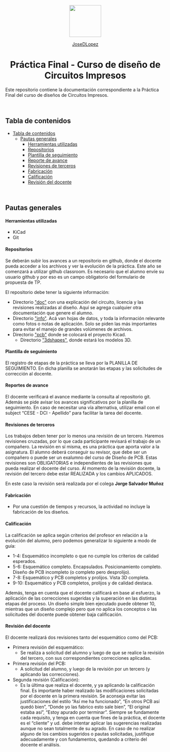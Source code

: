 <p align="center">
  <a href="http://laboratorios.fi.uba.ar/lse/index.html">
  <img height="100px" src="http://laboratorios.fi.uba.ar/lse/img/logo_FIUBA.jpg">
  </a>
</p>

<p align="center">
  <a href="https://github.com/JoseDLopez">JoseDLopez</a>
</p>

<h1 align="center">Práctica Final - Curso de diseño de Circuitos Impresos</h1>



Este repositorio contiene la documentación correspondiente a la Práctica Final del curso de diseños de Circuitos Impresos.

<br/>

## Tabla de contenidos
- [Tabla de contenidos](#tabla-de-contenidos)
  - [Pautas generales](#pautas-generales)
  	- [Herramientas utilizadas](#herramientas-utilizadas)
  	- [Repositorios](#repositorios)
  	- [Plantilla de seguimiento](#plantilla-de-seguimiento)
  	- [Reporte de avance](#reporte-de-avance)
  	- [Revisiones de terceros](#revisiones-de-terceros)
  	- [Fabricación](#fabricacion)
  	- [Calificación](#calificacion)
  	- [Revisión del docente](#revision-del-docente)

<br/>

## Pautas generales

#### Herramientas utilizadas
- KiCad
- Git

#### Repositorios
Se deberán subir los avances a un repositorio en github, donde el docente pueda acceder a los archivos y ver la evolución de la práctica. Este año se comenzará a utilizar github classroom. Es necesario que el alumno envíe su usuario github y por eso es un campo obligatorio del formulario de propuesta de TP.

El repositorio debe tener la siguiente información:
- Directorio ["doc"](/doc) con una explicación del circuito, licencia y las revisiones realizadas al diseño. Aquí se agrega cualquier otra documentación que genere el alumno.
- Directorio ["info"](/info). Acá van hojas de datos, y toda la información relevante como fotos o notas de aplicación. Solo se piden las más importantes para evitar el manejo de grandes volúmenes de archivos.
- Directorio ["pcb"](/pcb) donde se colocará el proyecto Kicad.
	- Directorio ["3dshapes"](/pcb/3dshapes), donde estará los modelos 3D.

#### Plantilla de seguimiento
El registro de etapas de la práctica se lleva por la PLANILLA DE SEGUIMIENTO. En dicha planilla se anotarán las etapas y las solicitudes de corrección al docente.


#### Reportes de avance
El docente verificará  el avance mediante la consulta al repositorio git. Además se pide avisar los avances significativos por la planilla de seguimiento. En caso de necesitar una vía alternativa, utilizar email con el subject “CESE - DCI - Apellido” para facilitar la tarea del docente.  

#### Revisiones de terceros
Los trabajos deben tener por lo menos una revisión de un tercero. Haremos revisiones cruzadas, por lo que cada participante revisará el trabajo de un compañero. La revisión en sí misma, es una práctica que aporta valor a la asignatura. El alumno deberá conseguir su revisor, que debe ser un compañero o puede ser un exalumno del curso de Diseño de PCB. Estas revisiones son OBLIGATORIAS e  independientes de las revisiones que pueda realizar el docente del curso. 
Al momento de la revisión docente, la revisión del tercero debe estar REALIZADA y los cambios APLICADOS. 

En este caso la revisión será realizada por el colega **Jorge Salvador Muñoz**

#### Fabricación
- Por una cuestión de tiempos y recursos, la actividad no incluye la fabricación de los diseños.

#### Calificación
La calificación se aplica según criterios del profesor en relación a la evolución del alumno, pero podemos generalizar lo siguiente a modo de guía:

- 1-4: Esquemático incompleto o que no cumple los criterios de calidad esperados.
- 5-6: Esquemático completo. Encapsulados. Posicionamiento completo. Diseño de PCB incompleto  (o completo pero desprolijo).
- 7-8: Esquemático y PCB completos y prolijos. Vista 3D completa.
- 9-10: Esquemático y PCB completos, prolijos y de calidad destaca. 

Además, tenga en cuenta que el docente calificará en base al esfuerzo, la aplicación de las correcciones sugeridas y la superación en las distintas etapas del proceso. Un diseño simple bien ejecutado puede obtener 10, mientras que un diseño complejo pero que no aplica los conceptos o las solicitudes del docente puede obtener baja calificación.

#### Revisión del docente
El docente realizará dos revisiones tanto del esquemático como del PCB:
- Primera revisión del esquemático:
	- Se realiza a solicitud del alumno y luego de que se realice la revisión del tercero, con sus correspondientes correcciones aplicadas.
- Primera revisión del PCB:
	- A solicitud del alumno, y luego de la revisión por un tercero (y aplicando las correcciones).
- Segunda revisión (Calificación): 
	- Es la última que realiza el docente, y ya aplicando la calificación final. Es importante haber realizado las modificaciones solicitadas por el docente en la primera revisión. Se aconseja evitar las justificaciones del estilo “Así me ha funcionado”, “En otros PCB así quedó bien”,  “Donde yo las fabrico esto sale bien”, “El original estaba así”, “Estoy apurado por terminar”.  Siempre se fundamente cada requisito, y tenga en cuenta que  fines de la práctica, el docente es el “cliente” y ud. debe intentar aplicar las sugerencias realizadas aunque no sean totalmente de su agrado. En caso de no realizar alguno de los cambios sugeridos o pautas solicitadas, justifique adecuadamente y con fundamentos, quedando a criterio del docente el análisis. 
